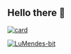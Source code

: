 ## Hello there 👋

[![card](https://github-readme-stats.vercel.app/api?username=LuMendes-bit&theme=Highcontrast_icons=true)](https://github.com/anuraghazra/github-readme-stats)

[![LuMendes-bit](https://github-readme-stats.vercel.app/api/top-langs/?username=LuMendes-bit&layout=compact)](https://github.com/anuraghazra/github-readme-stats)

